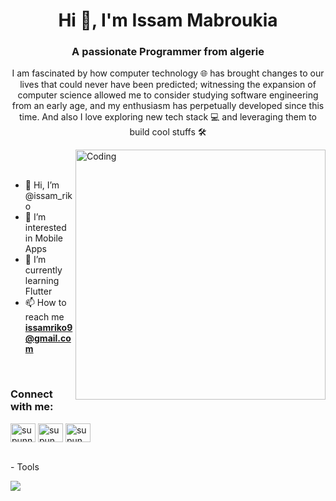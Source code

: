 <h1 align="center">Hi 👋, I'm Issam Mabroukia</h1>
<h3 align="center">A passionate Programmer from algerie</h3>
<p align="center">I am fascinated by how computer technology 🌐 has brought changes to our lives that could never have been predicted; witnessing the expansion of computer science allowed me to consider studying software engineering from an early age, and my enthusiasm has perpetually developed since this time. And also I love exploring new tech stack 💻 and leveraging them to build cool stuffs 🛠️</p>


<img align="right" alt="Coding" width="400" src="https://user-images.githubusercontent.com/74038190/229223263-cf2e4b07-2615-4f87-9c38-e37600f8381a.gif">
<br><br>

- 👋 Hi, I’m @issam_riko
- 👀 I’m interested in Mobile Apps 
- 🌱 I’m currently learning Flutter
- 📫 How to reach me **issamriko9@gmail.com**



<br>
<h3 align="left">Connect with me:</h3>
<p align="left">
<a href="https://www.linkedin.com/in/issam-developer-47746826b/" target="blank"><img align="center" src="https://raw.githubusercontent.com/rahuldkjain/github-profile-readme-generator/master/src/images/icons/Social/linked-in-alt.svg" alt="supunnanayakkara" height="30" width="40" /></a>
<a href="https://www.facebook.com/profile.php?id=100079654492845&locale=ar_EN" target="blank"><img align="center" src="https://raw.githubusercontent.com/rahuldkjain/github-profile-readme-generator/master/src/images/icons/Social/facebook.svg" alt="supun.nanayakkaraii" height="30" width="40" /></a>
<a href="https://www.instagram.com/issam_dev/" target="blank"><img align="center" src="https://raw.githubusercontent.com/rahuldkjain/github-profile-readme-generator/master/src/images/icons/Social/instagram.svg" alt="supun___lk" height="30" width="40" /></a>
</p>
<br>
- Tools
<p align="left">
  <a href="https://skillicons.dev">
    <img src="https://skillicons.dev/icons?i=git,github,mysql,sqlite,firebase,vscode,flutter,dart" />
  </a>
</p>
